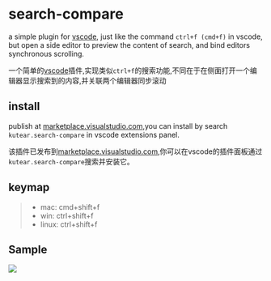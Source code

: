 # search-compare

a simple plugin for [vscode](https://code.visualstudio.com/), just like the command `ctrl+f (cmd+f)` in vscode, but open a side editor to preview the content of search, and bind editors synchronous scrolling.

一个简单的[vscode](https://code.visualstudio.com/)插件,实现类似`ctrl+f`的搜索功能,不同在于在侧面打开一个编辑器显示搜索到的内容,并关联两个编辑器同步滚动

## install

publish at [marketplace.visualstudio.com](https://marketplace.visualstudio.com/items?itemName=kutear.search-compare),you can install by search `kutear.search-compare` in vscode extensions panel.

该插件已发布到[marketplace.visualstudio.com](https://marketplace.visualstudio.com/items?itemName=kutear.search-compare),你可以在vscode的插件面板通过`kutear.search-compare`搜索并安装它。
## keymap
> - mac: cmd+shift+f
> - win: ctrl+shift+f
> - linux: ctrl+shift+f


## Sample

[![](https://img.youtube.com/vi/6UKtqqMHq9Q/0.jpg)](https://www.youtube.com/watch?v=6UKtqqMHq9Q)